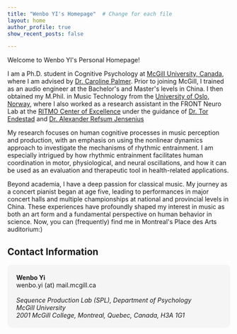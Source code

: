 ```yaml
---
title: "Wenbo YI's Homepage"  # Change for each file
layout: home
author_profile: true
show_recent_posts: false

---
```



Welcome to Wenbo YI's Personal Homepage!

I am a Ph.D. student in Cognitive Psychology at [McGill University, Canada](https://www.mcgill.ca/psychology/), where I am advised by [Dr. Caroline Palmer](https://www.mcgill.ca/spl/palmer). Prior to joining McGill, I trained as an audio engineer at the Bachelor's and Master's levels in China. I then obtained my M.Phil. in Music Technology from the [University of Oslo, Norway](https://www.uio.no/english/index.html), where I also worked as a research assistant in the FRONT Neuro Lab at the [RITMO Center of Excellence](https://www.uio.no/ritmo/english) under the guidance of [Dr. Tor Endestad](https://www.sv.uio.no/psi/english/people/academic/tendesta/) and [Dr. Alexander Refsum Jensenius](https://www.uio.no/ritmo/english/people/management/alexanje/index.html)

My research focuses on human cognitive processes in music perception and production, with an emphasis on using the nonlinear dynamics approach to investigate the mechanisms of rhythmic entrainment. I am especially intrigued by how rhythmic entrainment facilitates human coordination in motor, physiological, and neural oscillations, and how it can be used as an evaluation and therapeutic tool in health-related applications.

Beyond academia, I have a deep passion for classical music. My journey as a concert pianist began at age five, leading to performances in major concert halls and multiple championships at national and provincial levels in China. These experiences have profoundly shaped my interest in music as both an art form and a fundamental perspective on human behavior in science. Now, you can (frequently) find me in Montreal's Place des Arts auditorium:)

## Contact Information

<div style="background-color: #f5f5f5; padding: 20px; border-radius: 10px;">
  <strong>Wenbo Yi</strong><br>
  wenbo.yi (at) mail.mcgill.ca<br><br>
  <em>Sequence Production Lab (SPL), Department of Psychology</em><br>
  <em>McGill University</em><br>
  <em>2001 McGill College, Montreal, Quebec, Canada, H3A 1G1</em>
</div>
